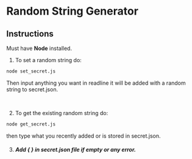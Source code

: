 # Random String Generator

## Instructions

Must have **Node** installed.

1. To set a random string do:

```bash
node set_secret.js
```

Then input anything you want in readline it will be added with a random string to secret.json.

<br/>

2. To get the existing random string do:

```bash
node get_secret.js
```

then type what you recently added or is stored in secret.json.


3. ##### Add **{ }** in secret.json file if empty or any error.
